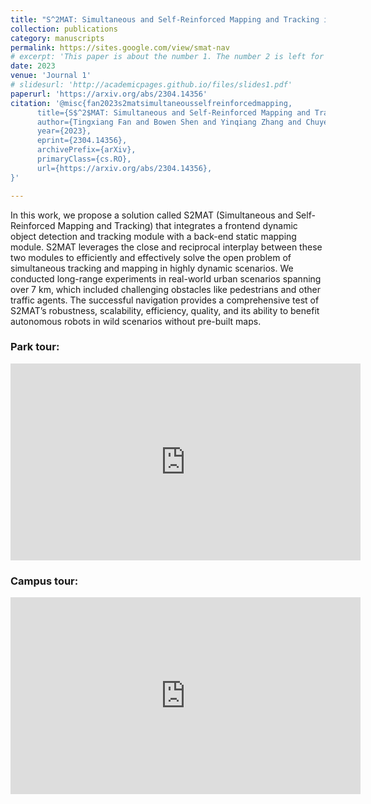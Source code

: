 ```yaml
---
title: "S^2MAT: Simultaneous and Self-Reinforced Mapping and Tracking in Dynamic Urban Scenariosorcing Framework for Simultaneous Mapping and Tracking in Unbounded Urban Environments"
collection: publications
category: manuscripts
permalink: https://sites.google.com/view/smat-nav
# excerpt: 'This paper is about the number 1. The number 2 is left for future work.'
date: 2023
venue: 'Journal 1'
# slidesurl: 'http://academicpages.github.io/files/slides1.pdf'
paperurl: 'https://arxiv.org/abs/2304.14356'
citation: '@misc{fan2023s2matsimultaneousselfreinforcedmapping,
      title={S$^2$MAT: Simultaneous and Self-Reinforced Mapping and Tracking in Dynamic Urban Scenariosorcing Framework for Simultaneous Mapping and Tracking in Unbounded Urban Environments}, 
      author={Tingxiang Fan and Bowen Shen and Yinqiang Zhang and Chuye Zhang and Lei Yang and Hua Chen and Wei Zhang and Jia Pan},
      year={2023},
      eprint={2304.14356},
      archivePrefix={arXiv},
      primaryClass={cs.RO},
      url={https://arxiv.org/abs/2304.14356}, 
}'

---
```


In this work, we propose a solution called S2MAT (Simultaneous and Self-Reinforced Mapping and Tracking) that integrates a frontend dynamic object detection and tracking module with a back-end static mapping module. S2MAT leverages the close and reciprocal interplay between these two modules to efficiently and effectively solve the open problem of simultaneous tracking and mapping in highly dynamic scenarios.
We conducted long-range experiments in real-world urban scenarios spanning over 7 km, which included challenging obstacles like pedestrians and other traffic agents. The successful navigation provides a comprehensive test of S2MAT’s robustness, scalability, efficiency, quality, and its ability to benefit autonomous robots in wild scenarios without pre-built maps.

### Park tour:

<iframe width="560" height="315" src="https://www.youtube.com/embed/WpUSk9cn77M?si=PJeghs3Rb69u44cY" title="YouTube video player" frameborder="0" allow="accelerometer; autoplay; clipboard-write; encrypted-media; gyroscope; picture-in-picture; web-share" referrerpolicy="strict-origin-when-cross-origin" allowfullscreen></iframe>

### Campus tour:

<iframe width="560" height="315" src="https://www.youtube.com/embed/6HgnLTjTrhI?si=ijK71BmxENhyOTtA" title="YouTube video player" frameborder="0" allow="accelerometer; autoplay; clipboard-write; encrypted-media; gyroscope; picture-in-picture; web-share" referrerpolicy="strict-origin-when-cross-origin" allowfullscreen></iframe>